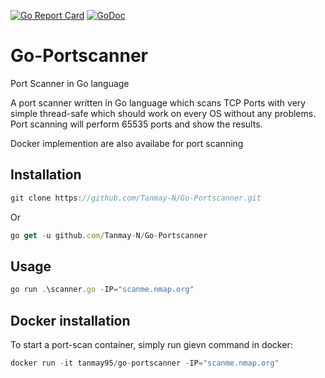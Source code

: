 [![Go Report Card](https://goreportcard.com/badge/github.com/Tanmay9511/Go-Portscanner)](https://goreportcard.com/report/github.com/Tanmay9511/Go-Portscanner)
[![GoDoc](https://godoc.org/github.com/Tanmay9511/Go-Portscanner?status.svg)](https://godoc.org/github.com/Tanmay9511/Go-Portscanner)

# Go-Portscanner
Port Scanner in Go language

A port scanner written in Go language which scans TCP Ports with very simple thread-safe which should work on every OS without any problems. Port scanning will perform 65535 ports and show the results.

Docker implemention are also availabe for port scanning

## Installation 

```javascript 
git clone https://github.com/Tanmay-N/Go-Portscanner.git
```

Or 
```javascript 
go get -u github.com/Tanmay-N/Go-Portscanner
```

## Usage

```javascript 
go run .\scanner.go -IP="scanme.nmap.org"
```

## Docker installation

To start a port-scan container, simply run gievn command in docker:

```javascript
docker run -it tanmay95/go-portscanner -IP="scanme.nmap.org"
```
